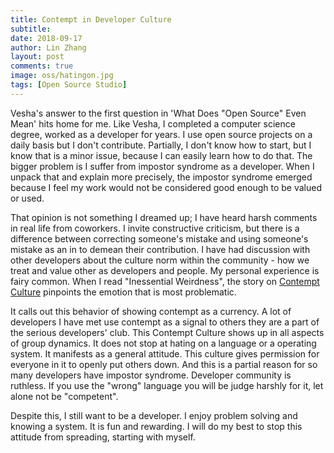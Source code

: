 ```yaml
---
title: Contempt in Developer Culture
subtitle:
date: 2018-09-17
author: Lin Zhang
layout: post
comments: true
image: oss/hatingon.jpg
tags: [Open Source Studio]
---
```


Vesha's answer to the first question in 'What Does "Open Source" Even Mean' hits home for me. Like Vesha, I completed a computer science degree, worked as a developer for years. I use open source projects on a daily basis but I don't contribute. Partially, I don't know how to start, but I know that is a minor issue, because I can easily learn how to do that. The bigger problem is I suffer from impostor syndrome as a developer. When I unpack that and explain more precisely, the impostor syndrome emerged because I feel my work would not be considered good enough to be valued or used.

That opinion is not something I dreamed up; I have heard harsh comments in real life from coworkers. I invite constructive criticism, but there is a difference between correcting someone's mistake and using someone's mistake as an in to demean their contribution. I have had discussion with other developers about the culture norm within the community - how we treat and value other as developers and people. My personal experience is fairy common. When I read "Inessential Weirdness", the story on [Contempt Culture](https://blog.aurynn.com/2015/12/16-contempt-culture) pinpoints the emotion that is most problematic.

It calls out this behavior of showing contempt as a currency. A lot of developers I have met use contempt as a signal to others they are a part of the serious developers' club. This Contempt Culture shows up in all aspects of group dynamics. It does not stop at hating on a language or a operating system. It manifests as a general attitude. This culture gives permission for everyone in it to openly put others down. And this is a partial reason for so many developers have impostor syndrome. Developer community is ruthless. If you use the "wrong" language you will be judge harshly for it, let alone not be "competent".

Despite this, I still want to be a developer. I enjoy problem solving and knowing a system. It is fun and rewarding. I will do my best to stop this attitude from spreading, starting with myself.
